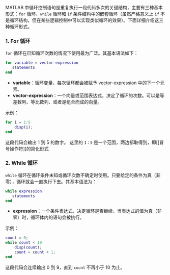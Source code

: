 MATLAB 中循环控制语句是重复执行一段代码多次的关键结构，主要有三种基本形式：`for` 循环、`while` 循环和 `if` 条件结构中的嵌套循环（虽然严格意义上 `if` 不是循环结构，但在某些逻辑控制中可以实现类似循环的效果）。下面详细介绍这三种循环形式。

### 1. For 循环

`for` 循环在已知循环次数的情况下使用最为广泛。其基本语法如下：

```matlab
for variable = vector-expression
   statements
end
```

- **variable**：循环变量，每次循环都会被赋予 vector-expression 中的下一个元素。
- **vector-expression**：一个向量或范围表达式，决定了循环的次数。可以是等差数列、等比数列、或者是组合而成的向量。

示例：

```matlab
for i = 1:5
    disp(i);
end
```
这段代码会输出 1 到 5 的数字。
这里的 `1：5` 是一个范围，两边都取得到，即[[冒号操作符]]的简化形式
### 2. While 循环

`while` 循环在循环条件未知或循环次数不确定时使用。只要给定的条件为真（非零），循环就会一直执行下去。其基本语法为：

```matlab
while expression
   statements
end
```

- **expression**：一个条件表达式，决定循环是否继续。当表达式的值为真（非零）时，循环体内的语句会被执行。

示例：

```matlab
count = 0;
while count < 10
    disp(count);
    count = count + 1;
end
```
这段代码会连续输出 0 到 9，直到 `count` 不再小于 10 为止。
